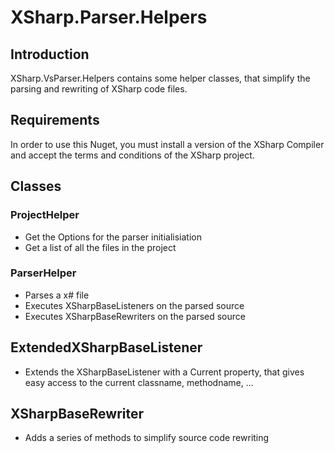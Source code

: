 # XSharp.Parser.Helpers

## Introduction

XSharp.VsParser.Helpers contains some helper classes, that simplify the parsing and rewriting of XSharp code files.

## Requirements

In order to use this Nuget, you must install a version of the XSharp Compiler and accept the terms and conditions of the XSharp project.

## Classes

### ProjectHelper

* Get the Options for the parser initialisiation
* Get a list of all the files in the project

### ParserHelper

* Parses a x# file
* Executes XSharpBaseListeners on the parsed source
* Executes XSharpBaseRewriters on the parsed source

## ExtendedXSharpBaseListener

* Extends the XSharpBaseListener with a Current property, that gives easy access to the current classname, methodname, ...

## XSharpBaseRewriter

* Adds a series of methods to simplify source code rewriting